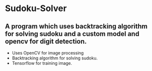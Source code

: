 # Sudoku-Solver
## A  program which uses backtracking algorithm for solving sudoku and a custom model and opencv for digit detection.
- Uses OpenCV for image processing
- Backtracking algorithm for solving sudoku.
- Tensorflow for training image.
